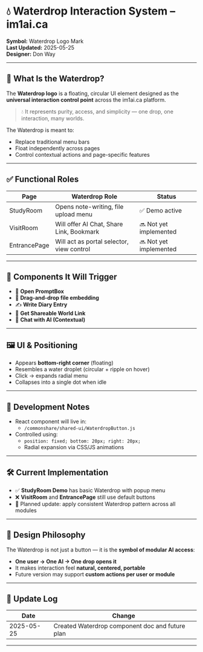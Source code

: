 # 💧 Waterdrop Interaction System – im1ai.ca

**Symbol:** Waterdrop Logo Mark  
**Last Updated:** 2025-05-25  
**Designer:** Don Way

---

## 🎯 What Is the Waterdrop?

The **Waterdrop logo** is a floating, circular UI element designed as the **universal interaction control point** across the im1ai.ca platform.

> 💧 It represents purity, access, and simplicity — one drop, one interaction, many worlds.

The Waterdrop is meant to:
- Replace traditional menu bars
- Float independently across pages
- Control contextual actions and page-specific features

---

## ✅ Functional Roles

| Page         | Waterdrop Role                            | Status |
|--------------|-------------------------------------------|--------|
| StudyRoom    | Opens note-writing, file upload menu      | ✅ Demo active |
| VisitRoom    | Will offer AI Chat, Share Link, Bookmark  | 🔜 Not yet implemented |
| EntrancePage | Will act as portal selector, view control | 🔜 Not yet implemented |

---

## 🧩 Components It Will Trigger

- 📄 **Open PromptBox**
- 📁 **Drag-and-drop file embedding**
- ✍️ **Write Diary Entry**
- 🔗 **Get Shareable World Link**
- 💬 **Chat with AI (Contextual)**

---

## 🖼 UI & Positioning

- Appears **bottom-right corner** (floating)
- Resembles a water droplet (circular + ripple on hover)
- Click → expands radial menu
- Collapses into a single dot when idle

---

## 🔮 Development Notes

- React component will live in:
  - `/commonshare/shared-ui/WaterdropButton.js`
- Controlled using:
  - `position: fixed; bottom: 20px; right: 20px;`
  - Radial expansion via CSS/JS animations

---

## 🛠 Current Implementation

- ✅ **StudyRoom Demo** has basic Waterdrop with popup menu
- ❌ **VisitRoom** and **EntrancePage** still use default buttons
- 🚧 Planned update: apply consistent Waterdrop pattern across all modules

---

## 📌 Design Philosophy

The Waterdrop is not just a button — it is the **symbol of modular AI access**:

- **One user → One AI → One drop opens it**
- It makes interaction feel **natural, centered, portable**
- Future version may support **custom actions per user or module**

---

## 🔄 Update Log

| Date       | Change                                           |
|------------|--------------------------------------------------|
| 2025-05-25 | Created Waterdrop component doc and future plan |

---
